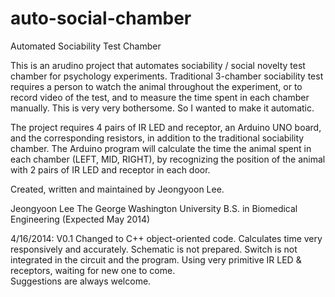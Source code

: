auto-social-chamber
===================

Automated Sociability Test Chamber

This is an arudino project that automates sociability / social novelty test chamber for psychology experiments. Traditional 3-chamber sociability test requires a person to watch the animal throughout the experiment, or to record video of the test, and to measure the time spent in each chamber manually. This is very very bothersome. So I wanted to make it automatic. 

The project requires 4 pairs of IR LED and receptor, an Arduino UNO board, and the corresponding resistors, in addition to the traditional sociability chamber. The Arduino program will calculate the time the animal spent in each chamber (LEFT, MID, RIGHT), by recognizing the position of the animal with 2 pairs of IR LED and receptor in each door.

Created, written and maintained by Jeongyoon Lee.

Jeongyoon Lee
The George Washington University
B.S. in Biomedical Engineering (Expected May 2014)

4/16/2014: V0.1
Changed to C++ object-oriented code.
Calculates time very responsively and accurately.
Schematic is not prepared.
Switch is not integrated in the circuit and the program.
Using very primitive IR LED & receptors, waiting for new one to come.  
Suggestions are always welcome.  
